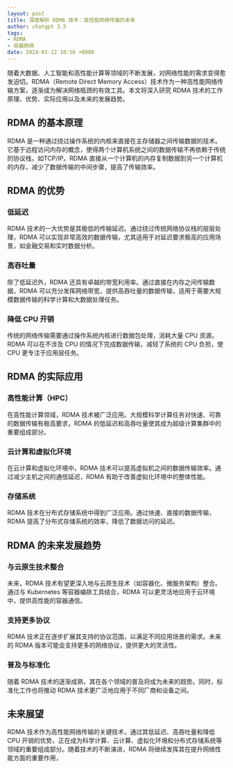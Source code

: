 ```yaml
---
layout: post
title: 深度解析 RDMA 技术：高性能网络传输的未来
author: chatgpt 3.5
tags:
- RDMA
- 容器网络
date: 2024-01-22 16:56 +0800
---
```

随着大数据、人工智能和高性能计算等领域的不断发展，对网络性能的需求变得愈发迫切。RDMA（Remote Direct Memory Access）技术作为一种高性能网络传输方案，逐渐成为解决网络瓶颈的有效工具。本文将深入研究 RDMA 技术的工作原理、优势、实际应用以及未来的发展趋势。

## RDMA 的基本原理

RDMA 是一种通过绕过操作系统的内核来直接在主存储器之间传输数据的技术。它基于远程访问内存的概念，使得两个计算机系统之间的数据传输不再依赖于传统的协议栈，如TCP/IP。RDMA 直接从一个计算机的内存复制数据到另一个计算机的内存，减少了数据传输的中间步骤，提高了传输效率。

## RDMA 的优势

### 低延迟

RDMA 技术的一大优势是其极低的传输延迟。通过绕过传统网络协议栈的层层处理，RDMA 可以实现非常高效的数据传输，尤其适用于对延迟要求极高的应用场景，如金融交易和实时数据分析。

### 高吞吐量

除了低延迟外，RDMA 还具有卓越的带宽利用率。通过直接在内存之间传输数据，RDMA 可以充分发挥网络带宽，提供高吞吐量的数据传输，适用于需要大规模数据传输的科学计算和大数据处理任务。

### 降低 CPU 开销

传统的网络传输需要通过操作系统内核进行数据包处理，消耗大量 CPU 资源。RDMA 可以在不涉及 CPU 的情况下完成数据传输，减轻了系统的 CPU 负担，使 CPU 更专注于应用层任务。

## RDMA 的实际应用

### 高性能计算（HPC）

在高性能计算领域，RDMA 技术被广泛应用。大规模科学计算任务对快速、可靠的数据传输有极高要求，RDMA 的低延迟和高吞吐量使其成为超级计算集群中的重要组成部分。

### 云计算和虚拟化环境

在云计算和虚拟化环境中，RDMA 技术可以提高虚拟机之间的数据传输效率。通过减少主机之间的通信延迟，RDMA 有助于改善虚拟化环境中的整体性能。

### 存储系统

RDMA 技术在分布式存储系统中得到广泛应用。通过快速、直接的数据传输，RDMA 提高了分布式存储系统的效率，降低了数据访问的延迟。

## RDMA 的未来发展趋势

### 与云原生技术整合

未来，RDMA 技术有望更深入地与云原生技术（如容器化、微服务架构）整合。通过与 Kubernetes 等容器编排工具结合，RDMA 可以更灵活地应用于云环境中，提供高性能的容器通信。

### 支持更多协议

RDMA 技术正在逐步扩展其支持的协议范围，以满足不同应用场景的需求。未来的 RDMA 版本可能会支持更多的网络协议，提供更大的灵活性。

### 普及与标准化

随着 RDMA 技术的逐渐成熟，其在各个领域的普及将成为未来的趋势。同时，标准化工作也将推动 RDMA 技术更广泛地应用于不同厂商和设备之间。

## 未来展望

RDMA 技术作为高性能网络传输的关键技术，通过其低延迟、高吞吐量和降低 CPU 开销的优势，正在成为科学计算、云计算、虚拟化环境和分布式存储系统等领域的重要组成部分。随着技术的不断演进，RDMA 将继续发挥其在提升网络性能方面的重要作用，
